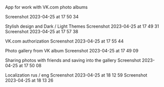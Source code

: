
App for work with VK.com photo albums

Screenshot 2023-04-25 at 17 50 34

Stylish design and Dark / Light Themes
Screenshot 2023-04-25 at 17 49 31 Screenshot 2023-04-25 at 17 57 38

VK.com authorization
Screenshot 2023-04-25 at 17 55 44

Photo gallery from VK album
Screenshot 2023-04-25 at 17 49 09

Sharing photos with friends and saving into the gallery
Screenshot 2023-04-25 at 17 50 08

Localization rus / eng
Screenshot 2023-04-25 at 18 12 59 Screenshot 2023-04-25 at 18 13 26
